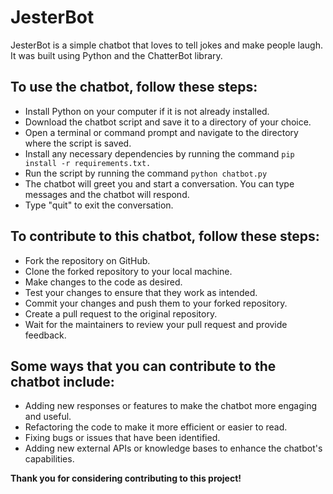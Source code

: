# JesterBot

JesterBot is a simple chatbot that loves to tell jokes and make people laugh. It was built using Python and the ChatterBot library.

## To use the chatbot, follow these steps:

* Install Python on your computer if it is not already installed.
* Download the chatbot script and save it to a directory of your choice.
* Open a terminal or command prompt and navigate to the directory where the script is saved.
* Install any necessary dependencies by running the command `pip install -r requirements.txt.`
* Run the script by running the command `python chatbot.py`
* The chatbot will greet you and start a conversation. You can type messages and the chatbot will respond.
* Type "quit" to exit the conversation.

## To contribute to this chatbot, follow these steps:

* Fork the repository on GitHub.
* Clone the forked repository to your local machine.
* Make changes to the code as desired.
* Test your changes to ensure that they work as intended.
* Commit your changes and push them to your forked repository.
* Create a pull request to the original repository.
* Wait for the maintainers to review your pull request and provide feedback.

## Some ways that you can contribute to the chatbot include:

* Adding new responses or features to make the chatbot more engaging and useful.
* Refactoring the code to make it more efficient or easier to read.
* Fixing bugs or issues that have been identified.
* Adding new external APIs or knowledge bases to enhance the chatbot's capabilities.

**Thank you for considering contributing to this project!**





